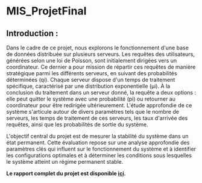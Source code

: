 # MIS_ProjetFinal

## **Introduction :**

Dans le cadre de ce projet, nous explorons le fonctionnement d'une base de données
distribuée sur plusieurs serveurs. Les requêtes des utilisateurs, générées selon une loi
de Poisson, sont initialement dirigées vers un coordinateur. Ce dernier a pour mission
de répartir ces requêtes de manière stratégique parmi les différents serveurs, en
suivant des probabilités déterminées (qi). Chaque serveur dispose d'un temps de
traitement spécifique, caractérisé par une distribution exponentielle (μi). À la
conclusion du traitement dans un serveur donné, la requête a deux options : elle peut
quitter le système avec une probabilité (pi) ou retourner au coordinateur pour être
redirigée ultérieurement. L'étude approfondie de ce système s'articule autour de divers
paramètres tels que le nombre de serveurs, les temps de traitement de ces serveurs, les
taux d'arrivée des requêtes, ainsi que les probabilités de sortie du système.

L'objectif central du projet est de mesurer la stabilité du système dans un état
permanent. Cette évaluation repose sur une analyse approfondie des paramètres clés
qui influent sur le fonctionnement du système et à identifier les configurations
optimales et à déterminer les conditions sous lesquelles le système atteint un régime
permanent stable.

**Le rapport complet du projet est disponible  [ici](Rapport_du_Projet.pdf).**


